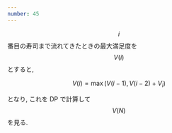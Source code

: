 ```yaml
---
number: 45
---
```

$$ i $$ 番目の寿司まで流れてきたときの最大満足度を $$ V(i) $$ とすると,

$$
V(i) = \max(V(i - 1), V(i - 2) + V_i)
$$

となり, これを DP で計算して $$ V(N) $$ を見る.
